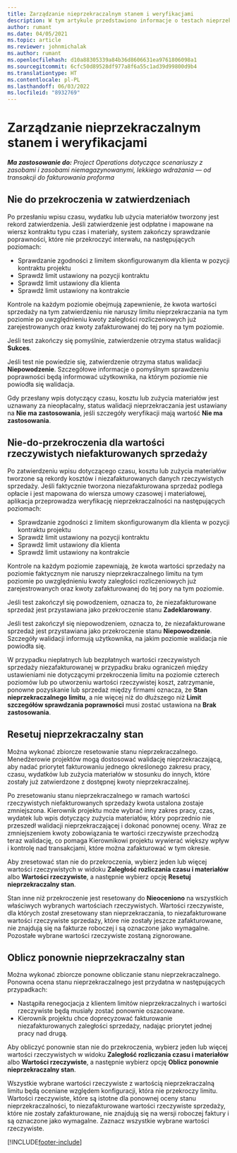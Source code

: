 ```yaml
---
title: Zarządzanie nieprzekraczalnym stanem i weryfikacjami
description: W tym artykule przedstawiono informacje o testach nieprzekraczalnych limitów wykonywanych w aplikacji Project Operations.
author: rumant
ms.date: 04/05/2021
ms.topic: article
ms.reviewer: johnmichalak
ms.author: rumant
ms.openlocfilehash: d10a88305339a84b36d8606631ea9761806098a1
ms.sourcegitcommit: 6cfc50d89528df977a8f6a55c1ad39d99800d9b4
ms.translationtype: HT
ms.contentlocale: pl-PL
ms.lasthandoff: 06/03/2022
ms.locfileid: "8932769"
---
```

# <a name="manage-not-to-exceed-status-and-validations"></a>Zarządzanie nieprzekraczalnym stanem i weryfikacjami 

_**Ma zastosowanie do:** Project Operations dotyczące scenariuszy z zasobami i zasobami niemagazynowanymi, lekkiego wdrażania — od transakcji do fakturowania proforma_

## <a name="not-to-exceed-on-approvals"></a>Nie do przekroczenia w zatwierdzeniach

Po przesłaniu wpisu czasu, wydatku lub użycia materiałów tworzony jest rekord zatwierdzenia. Jeśli zatwierdzenie jest odpłatne i mapowane na wiersz kontraktu typu czas i materiały, system zakończy sprawdzanie poprawności, które nie przekroczyć interwału, na następujących poziomach:

  - Sprawdzanie zgodności z limitem skonfigurowanym dla klienta w pozycji kontraktu projektu
  - Sprawdź limit ustawiony na pozycji kontraktu
  - Sprawdź limit ustawiony dla klienta
  - Sprawdź limit ustawiony na kontrakcie

Kontrole na każdym poziomie obejmują zapewnienie, że kwota wartości sprzedaży na tym zatwierdzeniu nie naruszy limitu nieprzekraczania na tym poziomie po uwzględnieniu kwoty zaległości rozliczeniowych już zarejestrowanych oraz kwoty zafakturowanej do tej pory na tym poziomie.

Jeśli test zakończy się pomyślnie, zatwierdzenie otrzyma status walidacji **Sukces**.

Jeśli test nie powiedzie się, zatwierdzenie otrzyma status walidacji **Niepowodzenie**. Szczegółowe informacje o pomyślnym sprawdzeniu poprawności będą informować użytkownika, na którym poziomie nie powiodła się walidacja.

Gdy przesłany wpis dotyczący czasu, kosztu lub zużycia materiałów jest uznawany za nieopłacalny, status walidacji nieprzekraczania jest ustawiany na **Nie ma zastosowania**, jeśli szczegóły weryfikacji mają wartość **Nie ma zastosowania**.

## <a name="not-to-exceed-on-unbilled-sales-actuals"></a>Nie-do-przekroczenia dla wartości rzeczywistych niefakturowanych sprzedaży

Po zatwierdzeniu wpisu dotyczącego czasu, kosztu lub zużycia materiałów tworzone są rekordy kosztów i niezafakturowanych danych rzeczywistych sprzedaży. Jeśli faktycznie tworzona niezafakturowana sprzedaż podlega opłacie i jest mapowana do wiersza umowy czasowej i materiałowej, aplikacja przeprowadza weryfikację nieprzekraczalności na następujących poziomach:

  - Sprawdzanie zgodności z limitem skonfigurowanym dla klienta w pozycji kontraktu projektu
  - Sprawdź limit ustawiony na pozycji kontraktu
  - Sprawdź limit ustawiony dla klienta
  - Sprawdź limit ustawiony na kontrakcie

Kontrole na każdym poziomie zapewniają, że kwota wartości sprzedaży na poziomie faktycznym nie naruszy nieprzekraczalnego limitu na tym poziomie po uwzględnieniu kwoty zaległości rozliczeniowych już zarejestrowanych oraz kwoty zafakturowanej do tej pory na tym poziomie.

Jeśli test zakończył się powodzeniem, oznacza to, że niezafakturowane sprzedaż jest przystawiana jako przekroczenie stanu **Zadeklarowany**.

Jeśli test zakończył się niepowodzeniem, oznacza to, że niezafakturowane sprzedaż jest przystawiana jako przekroczenie stanu **Niepowodzenie**. Szczegóły walidacji informują użytkownika, na jakim poziomie walidacja nie powiodła się.

W przypadku niepłatnych lub bezpłatnych wartości rzeczywistych sprzedaży niezafakturowanej w przypadku braku ograniczeń między ustawieniami nie dotyczącymi przekroczenia limitu na poziomie czterech poziomów lub po utworzeniu wartości rzeczywistej koszt, zatrzymanie, ponowne pozyskanie lub sprzedaż między firmami oznacza, że **Stan nieprzekraczalnego limitu**, a nie więcej niż do dłuższego niż **Limit szczegółów sprawdzania poprawności** musi zostać ustawiona na **Brak zastosowania**.

## <a name="reset-the-not-to-exceed-status"></a>Resetuj nieprzekraczalny stan

Można wykonać zbiorcze resetowanie stanu nieprzekraczalnego. Menedżerowie projektów mogą dostosować walidację nieprzekraczającą, aby nadać priorytet fakturowaniu jednego określonego zakresu pracy, czasu, wydatków lub zużycia materiałów w stosunku do innych, które zostały już zatwierdzone z dostępnej kwoty nieprzekraczalnej.

Po zresetowaniu stanu nieprzekraczalnego w ramach wartości rzeczywistych niefakturowanych sprzedaży kwota ustalona zostaje zmniejszona. Kierownik projektu może wybrać inny zakres pracy, czas, wydatek lub wpis dotyczący zużycia materiałów, który poprzednio nie przeszedł walidacji nieprzekraczającej i dokonać ponownej oceny. Wraz ze zmniejszeniem kwoty zobowiązania te wartości rzeczywiste przechodzą teraz walidację, co pomaga Kierownikowi projektu wywierać większy wpływ i kontrolę nad transakcjami, które można zafakturować w tym okresie.

Aby zresetować stan nie do przekroczenia, wybierz jeden lub więcej wartości rzeczywistych w widoku **Zaległość rozliczania czasu i materiałów** albo **Wartości rzeczywiste**, a następnie wybierz opcję **Resetuj nieprzekraczalny stan**.

Stan inne niż przekroczenie jest resetowany do **Nieoceniono** na wszystkich właściwych wybranych wartościach rzeczywistych. Wartości rzeczywiste, dla których został zresetowany stan nieprzekraczania, to niezafakturowane wartości rzeczywiste sprzedaży, które nie zostały jeszcze zafakturowane, nie znajdują się na fakturze roboczej i są oznaczone jako wymagalne. Pozostałe wybrane wartości rzeczywiste zostaną zignorowane.

## <a name="reevaluate-not-to-exceed-status"></a>Oblicz ponownie nieprzekraczalny stan

Można wykonać zbiorcze ponowne obliczanie stanu nieprzekraczalnego. Ponowna ocena stanu nieprzekraczalnego jest przydatna w następujących przypadkach:

  - Nastąpiła renegocjacja z klientem limitów nieprzekraczalnych i wartości rzeczywiste będą musiały zostać ponownie oszacowane.
  - Kierownik projektu chce doprecyzować fakturowanie niezafakturowanych zaległości sprzedaży, nadając priorytet jednej pracy nad drugą.

Aby obliczyć ponownie stan nie do przekroczenia, wybierz jeden lub więcej wartości rzeczywistych w widoku **Zaległość rozliczania czasu i materiałów** albo **Wartości rzeczywiste**, a następnie wybierz opcję **Oblicz ponownie nieprzekraczalny stan**.

Wszystkie wybrane wartości rzeczywiste z wartością nieprzekraczalną limitu będą oceniane względem konfiguracji, która nie przekroczy limitu. Wartości rzeczywiste, które są istotne dla ponownej oceny stanu nieprzekraczalności, to niezafakturowane wartości rzeczywiste sprzedaży, które nie zostały zafakturowane, nie znajdują się na wersji roboczej faktury i są oznaczone jako wymagalne. Zaznacz wszystkie wybrane wartości rzeczywiste.


[!INCLUDE[footer-include](../../includes/footer-banner.md)]
